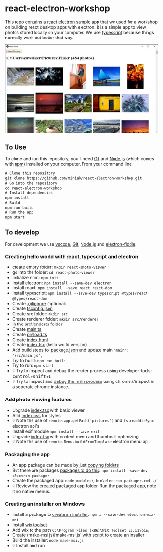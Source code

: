 # react-electron-workshop

This repo contains a [react](https://reactjs.org/) [electron](https://electronjs.org/) sample app that we used for a workshop on building react desktop apps with electron. It is a simple app to view photos stored locally on your computer. We use [typescript]( https://www.typescriptlang.org/) because things normally work out better that way.

![Screenshot](elctron-photo-viewer.jpg)

## To Use
To clone and run this repository, you'll need [Git](https://git-scm.com) and [Node.js](https://nodejs.org/en/download/) (which comes with [npm](http://npmjs.com)) installed on your computer. From your command line:

```
# Clone this repository
git clone https://github.com/miniak/react-electron-workshop.git
# Go into the repository
cd react-electron-workshop
# Install dependencies
npm install
# Build
npm run build
# Run the app
npm start
```

## To develop

For development we use [vscode](https://code.visualstudio.com/), [Git](https://git-scm.com), [Node.js](https://nodejs.org/en/download/) and [electron-fiddle](https://github.com/electron/fiddle).

### Creating hello world with react, typescript and electron

 * create empty folder: ```mkdir react-photo-viewer``` 
 * go into the folder: ```cd react-photo-viewer``` 
 * Initialize npm: ```npm init```
 * Install electron: ```npm install --save-dev electron```
 * Install react: ```npm install --save react react-dom```
 * Install typescript: ```npm install --save-dev typescript @types/react @types/react-dom```
 * Create [.gitignore](.gitignore) (optional) 
 * Create [tsconfig.json](tsconfig.json)
 * Create src folder: ```mkdir src```
 * Create renderer folder: ```mkdir src/renderer```
 * In the src\renderer folder
 * Create [main.ts](src/renderer/main.ts)
 * Create [preload.ts](src/renderer/preload.ts)
 * Create [index.html](src/renderer/index.html)
 * Create [index.tsx](src/renderer/index.tsx) (hello world version)
 * Add build steps to: [package.json](package.json) and update main ```"main": "src/main.js",```
 * Try to build: ```npm run build```
 * Try to run: ```npm start```
 * :bulb: Try to inspect and debug the render process using developer-tools: <kbd>control</kbd>+<kbd>shift</kbd>+<kbd>I</kbd>
 * :bulb: Try to inspect and [debug the main process](https://electronjs.org/docs/tutorial/debugging-main-process) using chrome://inspect in a seperate chrome instance.
 
 ### Add photo viewing features
 
 * Upgrade [index.tsx](src/renderer/index.tsx) with basic viewer
 * Add [index.css](src/renderer/index.css) for styles
 * :bulb: Note the use of ```remote.app.getPath('pictures')``` and ```fs.readdirSync``` electron api's
 * Install exif module ```npm install --save exif```
 * Upgrade [index.tsx](src/renderer/index.tsx) with context menu and thumbnail optimizing
 * :bulb: Note the use of ```remote.Menu.buildFromTemplate``` electron menu api.
 
### Packaging the app
 * An app package can be made by just [copying folders](https://electronjs.org/docs/tutorial/application-distribution)
 * But there are packages [packages to do this](https://github.com/electron-userland/electron-packager): ```npm install -save-dev electron-packager```
 * Create the packaged app: ```node_modules\.bin\electron-packager.cmd ./```
 * :bulb: Review the created packaged app folder. Run the packaged app, note it no native menus.
 
 ### Creating an installer on Windows
 * Install a package to [create an installer](https://github.com/felixrieseberg/electron-wix-msi): ```npm i --save-dev electron-wix-msi```
 * Install [wix toolset](http://wixtoolset.org/)
 * Add wix to the path  ```C:\Program Files (x86)\WiX Toolset v3.11\bin;```
 * Create (make-msi.js)[make-msi.js] with script to create an insaller
 * Build the installer: ```node make-msi.js```
 * :bulb: Install and run
 

